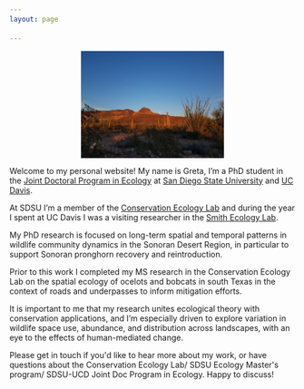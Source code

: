 ```yaml
---
layout: page

---
```

<p align="center">
<img src="/images/20210327_183431.jpg" width="50%" height="50%" align="center">
</p>

Welcome to my personal website! My name is Greta, I’m a PhD student in the [Joint Doctoral Program in Ecology](https://biology.sdsu.edu/eco/prog_phd.php) at [San Diego State University](https://biology.sdsu.edu/) and [UC Davis](https://ecology.ucdavis.edu/).

At SDSU I’m a member of the [Conservation Ecology Lab](conservationecologylab.com) and during the year I spent at UC Davis I was a visiting researcher in the [Smith Ecology Lab](https://smithlab.faculty.ucdavis.edu/). 

My PhD research is focused on long-term spatial and temporal patterns in wildlife community dynamics in the Sonoran Desert Region, in particular to support Sonoran pronghorn recovery and reintroduction. 

Prior to this work I completed my MS research in the Conservation Ecology Lab on the spatial ecology of ocelots and bobcats in south Texas in the context of roads and underpasses to inform mitigation efforts.

It is important to me that my research unites ecological theory with conservation applications, and I’m especially driven to explore variation in wildlife space use, abundance, and distribution across landscapes, with an eye to the effects of human-mediated change.

Please get in touch if you'd like to hear more about my work, or have questions about the Conservation Ecology Lab/ SDSU Ecology Master's program/ SDSU-UCD Joint Doc Program in Ecology. Happy to discuss!
